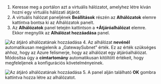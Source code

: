 1. Keresse meg a portálon azt a virtuális hálózatot, amelyhez létre kíván hozni egy virtuális hálózati átjárót.
2. A virtuális hálózat paneljének **Beállítások** részén az **Alhálózatok** elemre kattintva bontsa ki az Alhálózatok panelt.
3. Az **Alhálózatok** panel tetején kattintson a **+Átjáróalhálózat** elemre. Ekkor megnyílik az **Alhálózat hozzáadása** panel.

  ![Az átjáró alhálózatának hozzáadása](./media/vpn-gateway-add-gwsubnet-s2s-rm-portal-include/add-gw-subnet.png "Az átjáró alhálózatának hozzáadása")
4. Az alhálózat **nevénél** automatikusan megjelenik a „GatewaySubnet” érték. Ez az érték szükséges ahhoz, hogy az Azure felismerje, hogy az alhálózat egy átjáróalhálózat. Módosítsa úgy a **címtartomány** automatikusan kitöltött értékeit, hogy megfeleljenek a konfigurációs követelményeinek.

  ![Az átjáró alhálózatának hozzáadása](./media/vpn-gateway-add-gwsubnet-s2s-rm-portal-include/gwsubnetip.png "Az átjáró alhálózatának hozzáadása")
5. A panel alján található **OK** gombra kattintva hozza létre az alhálózatot.